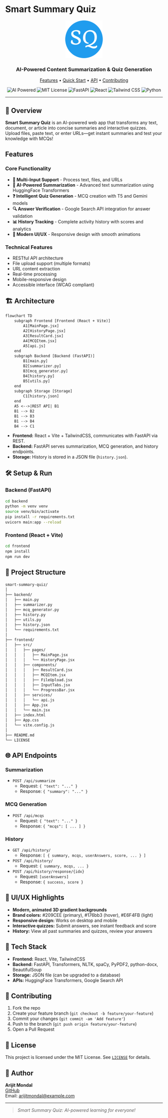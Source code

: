 # Smart Summary Quiz

<div align="center">
  <img src="frontend/public/favicon_io/android-chrome-512x512.png" alt="Smart Summary Quiz" width="120" height="120">
  
  <h3>AI-Powered Content Summarization & Quiz Generation</h3>
  
  <p>
    <a href="#features">Features</a> •
    <a href="#quick-start">Quick Start</a> •
    <a href="#api-reference">API</a> •
    <a href="#contributing">Contributing</a>
  </p>
  
  <p>
    <img src="https://img.shields.io/badge/AI-Powered-blue?style=for-the-badge" alt="AI Powered">
    <img src="https://img.shields.io/badge/license-MIT-green?style=for-the-badge" alt="MIT License">
    <img src="https://img.shields.io/badge/FastAPI-005571?style=for-the-badge&logo=fastapi" alt="FastAPI">
    <img src="https://img.shields.io/badge/React-20232A?style=for-the-badge&logo=react&logoColor=61DAFB" alt="React">
    <img src="https://img.shields.io/badge/Tailwind_CSS-38B2AC?style=for-the-badge&logo=tailwind-css&logoColor=white" alt="Tailwind CSS">
    <img src="https://img.shields.io/badge/Python-3776AB?style=for-the-badge&logo=python&logoColor=white" alt="Python">
  </p>
</div>

---

## 🚀 Overview

**Smart Summary Quiz** is an AI-powered web app that transforms any text, document, or article into concise summaries and interactive quizzes. Upload files, paste text, or enter URLs—get instant summaries and test your knowledge with MCQs!

## Features

### Core Functionality
- **📝 Multi-Input Support** - Process text, files, and URLs
- **🤖 AI-Powered Summarization** - Advanced text summarization using HuggingFace Transformers
- **❓ Intelligent Quiz Generation** - MCQ creation with T5 and Gemini models
- **🔍 Answer Verification** - Google Search API integration for answer validation
- **📊 History Tracking** - Complete activity history with scores and analytics
- **🎨 Modern UI/UX** - Responsive design with smooth animations

### Technical Features
- RESTful API architecture
- File upload support (multiple formats)
- URL content extraction
- Real-time processing
- Mobile-responsive design
- Accessible interface (WCAG compliant)

## 🏗️ Architecture

```mermaid
flowchart TD
    subgraph Frontend [Frontend (React + Vite)]
        A1[MainPage.jsx]
        A2[HistoryPage.jsx]
        A3[ResultCard.jsx]
        A4[MCQItem.jsx]
        A5[api.js]
    end
    subgraph Backend [Backend (FastAPI)]
        B1[main.py]
        B2[summarizer.py]
        B3[mcq_generator.py]
        B4[history.py]
        B5[utils.py]
    end
    subgraph Storage [Storage]
        C1[history.json]
    end
    A5 <-->|REST API| B1
    B1 --> B2
    B1 --> B3
    B1 --> B4
    B4 --> C1
```

- **Frontend:** React + Vite + TailwindCSS, communicates with FastAPI via REST.
- **Backend:** FastAPI serves summarization, MCQ generation, and history endpoints.
- **Storage:** History is stored in a JSON file (`history.json`).

## 🛠️ Setup & Run

### Backend (FastAPI)
```bash
cd backend
python -m venv venv
source venv/bin/activate
pip install -r requirements.txt
uvicorn main:app --reload
```

### Frontend (React + Vite)
```bash
cd frontend
npm install
npm run dev
```

## 📁 Project Structure

```
smart-summary-quiz/
│
├── backend/
│   ├── main.py
│   ├── summarizer.py
│   ├── mcq_generator.py
│   ├── history.py
│   ├── utils.py
│   ├── history.json
│   └── requirements.txt
│
├── frontend/
│   ├── src/
│   │   ├── pages/
│   │   │   ├── MainPage.jsx
│   │   │   └── HistoryPage.jsx
│   │   ├── components/
│   │   │   ├── ResultCard.jsx
│   │   │   ├── MCQItem.jsx
│   │   │   ├── FileUpload.jsx
│   │   │   ├── InputTabs.jsx
│   │   │   └── ProgressBar.jsx
│   │   ├── services/
│   │   │   └── api.js
│   │   ├── App.jsx
│   │   └── main.jsx
│   ├── index.html
│   ├── App.css
│   └── vite.config.js
│
├── README.md
└── LICENSE
```

## 🌐 API Endpoints

### Summarization
- `POST /api/summarize`
  - Request: `{ "text": "..." }`
  - Response: `{ "summary": "..." }`

### MCQ Generation
- `POST /api/mcqs`
  - Request: `{ "text": "..." }`
  - Response: `{ "mcqs": [ ... ] }`

### History
- `GET /api/history/`
  - Response: `[ { summary, mcqs, userAnswers, score, ... } ]`
- `POST /api/history/`
  - Request: `{ summary, mcqs, ... }`
- `POST /api/history/response/{idx}`
  - Request: `[userAnswers]`
  - Response: `{ success, score }`

## 🎨 UI/UX Highlights

- **Modern, animated 3D gradient backgrounds**
- **Brand colors:** #209CEE (primary), #176bb3 (hover), #E6F4FB (light)
- **Responsive design:** Works on desktop and mobile
- **Interactive quizzes:** Submit answers, see instant feedback and score
- **History:** View all past summaries and quizzes, review your answers

## 🧰 Tech Stack

- **Frontend:** React, Vite, TailwindCSS
- **Backend:** FastAPI, Transformers, NLTK, spaCy, PyPDF2, python-docx, BeautifulSoup
- **Storage:** JSON file (can be upgraded to a database)
- **APIs:** HuggingFace Transformers, Google Search API

## 🤝 Contributing

1. Fork the repo
2. Create your feature branch (`git checkout -b feature/your-feature`)
3. Commit your changes (`git commit -am 'Add feature'`)
4. Push to the branch (`git push origin feature/your-feature`)
5. Open a Pull Request

## 📄 License

This project is licensed under the MIT License. See [`LICENSE`](LICENSE) for details.

## 👤 Author

**Arijit Mondal**  
[GitHub](https://github.com/arijitmondal)  
Email: arijitmondal@example.com

---

> *Smart Summary Quiz: AI-powered learning for everyone!*